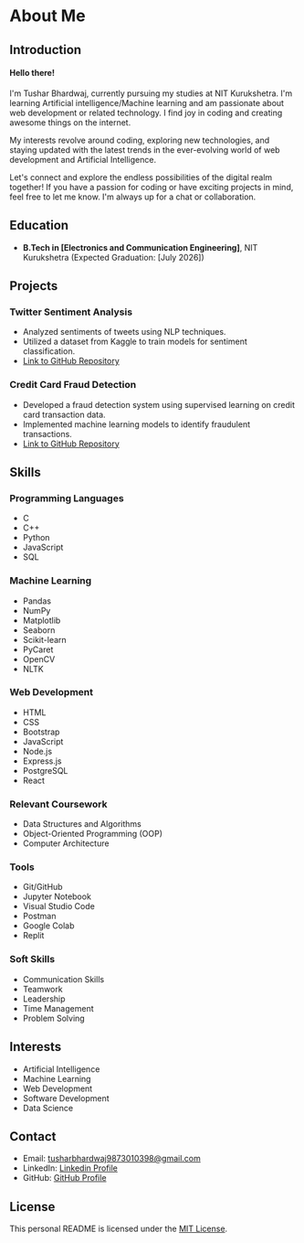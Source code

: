 # About Me

## Introduction

#### Hello there!

I'm Tushar Bhardwaj, currently pursuing my studies at NIT Kurukshetra. I'm learning Artificial intelligence/Machine learning and am passionate about web development or related technology. I find joy in coding and creating awesome things on the internet.

My interests revolve around coding, exploring new technologies, and staying updated with the latest trends in the ever-evolving world of web development and Artificial Intelligence.

Let's connect and explore the endless possibilities of the digital realm together! If you have a passion for coding or have exciting projects in mind, feel free to let me know. I'm always up for a chat or collaboration.


## Education

- **B.Tech in [Electronics and Communication Engineering]**, NIT Kurukshetra (Expected Graduation: [July 2026])

## Projects

### Twitter Sentiment Analysis

- Analyzed sentiments of tweets using NLP techniques.
- Utilized a dataset from Kaggle to train models for sentiment classification.
- [Link to GitHub Repository](https://github.com/Tushar040903/Twitter_sentiment_Analysis)

### Credit Card Fraud Detection

- Developed a fraud detection system using supervised learning on credit card transaction data.
- Implemented machine learning models to identify fraudulent transactions.
- [Link to GitHub Repository](https://github.com/Tushar040903/Credit_Card_Fraud_Detection)

## Skills

### Programming Languages

- C
- C++
- Python
- JavaScript
- SQL

### Machine Learning

- Pandas
- NumPy
- Matplotlib
- Seaborn
- Scikit-learn
- PyCaret
- OpenCV
- NLTK

### Web Development

- HTML
- CSS
- Bootstrap
- JavaScript
- Node.js
- Express.js
- PostgreSQL
- React

### Relevant Coursework

- Data Structures and Algorithms
- Object-Oriented Programming (OOP)
- Computer Architecture

### Tools

- Git/GitHub
- Jupyter Notebook
- Visual Studio Code
- Postman
- Google Colab
- Replit

### Soft Skills

- Communication Skills
- Teamwork
- Leadership
- Time Management
- Problem Solving


## Interests

- Artificial Intelligence
- Machine Learning
- Web Development
- Software Development
- Data Science

## Contact

- Email: tusharbhardwaj9873010398@gmail.com
- LinkedIn: [Linkedin Profile](https://www.linkedin.com/in/tushar-bhardwaj-99780428a/)
- GitHub: [GitHub Profile](https://github.com/Tushar040903)

## License

This personal README is licensed under the [MIT License](LICENSE).
